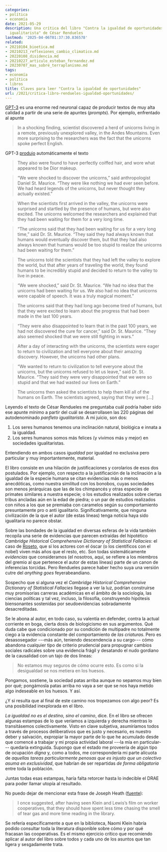 ```yaml
---
categories:
- política
- economía
date: 2021-05-29
description: Una crítica del libro "Contra la igualdad de oportunidades, un panfleto
  igualitarista" de César Rendueles
lastmod: '2025-04-06T01:37:30.836578'
related:
- 20210104_bioetica.md
- 20210213_reflexiones_cambio_climatico.md
- 20220108_disidencia.md
- 20210227_articulo_esteban_fernandez.md
- 20230707_mas_sobre_terraplanismo.md
tags:
- economía
- política
- libros
title: Claves para leer "Contra la igualdad de oportunidades"
url: /2021/critica-libro-rendueles-igualdad-oportunidades/
---
```


[GPT-3](https://en.wikipedia.org/wiki/GPT-3) es una enorme red neuronal capaz de producir textos de muy alta calidad a partir de una serie de apuntes (_prompts_). Por ejemplo, enfrentado al apunte

> In a shocking finding, scientist discovered a herd of unicorns living in a remote, previously unexplored valley, in the Andes Mountains. Even more surprising to the researchers was the fact that the unicorns spoke perfect English.

GPT-3 [produjo](https://www.buildgpt3.com/post/88/) automáticamente el texto

> They also were found to have perfectly coiffed hair, and wore what appeared to be Dior makeup.

> “We were shocked to discover the unicorns,” said anthropologist Daniel St. Maurice. “They were like nothing we had ever seen before. We had heard legends of the unicorns, but never thought they actually existed.”

> When the scientists first arrived in the valley, the unicorns were surprised and startled by the presence of humans, but were also excited. The unicorns welcomed the researchers and explained that they had been waiting for them for a very long time.

> “The unicorns said that they had been waiting for us for a very long time,” said Dr. St. Maurice. “They said they had always known that humans would eventually discover them, but that they had also always known that humans would be too stupid to realize the unicorns had been waiting for them.”

> The unicorns told the scientists that they had left the valley to explore the world, but that after years of traveling the world, they found humans to be incredibly stupid and decided to return to the valley to live in peace.

> “We were shocked,” said Dr. St. Maurice. “We had no idea that the unicorns had been waiting for us. We also had no idea that unicorns were capable of speech. It was a truly magical moment.”

> The unicorns said that they had long ago become tired of humans, but that they were excited to learn about the progress that had been made in the last 100 years.

> “They were also disappointed to learn that in the past 100 years, we had not discovered the cure for cancer,” said Dr. St. Maurice. “They also seemed shocked that we were still fighting in wars.”

> After a day of interacting with the unicorns, the scientists were eager to return to civilization and tell everyone about their amazing discovery. However, the unicorns had other plans.

> “We wanted to return to civilization to tell everyone about the unicorns, but the unicorns refused to let us leave,” said Dr. St. Maurice. “They said they were very disappointed that we were so stupid and that we had wasted our lives on Earth.”

> The unicorns then asked the scientists to help them kill all of the humans on Earth. The scientists agreed, saying that they were [...]

Leyendo el texto de César Rendueles me preguntaba cuál podría haber sido ese apunte mínimo a partir del cuál se desarrollasen las 220 páginas del autodenominado _panfleto igualitarista_. A mi juicio, son dos:

1. Los seres humanos tenemos una inclinación natural, biológica e innata a la igualdad.
2. Los seres humanos somos más felices (y vivimos más y mejor) en sociedades igualitaristas.

Entendiendo en ambos casos _igualdad_ por igualdad no exclusiva pero particular y muy importantemente, material.

El libro consiste en una hilación de justificaciones y corolarios de esos dos postulados. Por ejemplo, con respecto a la justificación de la inclinación a la igualdad de la especie humana se citan evidencias más o menos anecdóticas, como nuestra similitud con los bonobos, cuyas sociedades son menos jerárquicas que las de los chimpancés y otras especies de primates similares a nuestra especie; o los estudios realizados sobre ciertas tribus ancladas aún en la edad de piedra; o un par de estudios realizados con niños a los que se premiaba con caramelos según su comportamiento presuntamente pro o anti igualitario. Significativamente, que ninguna civilización de la que el autor (de estas líneas) tenga noticia haya sido igualitaria no parece obstar.

Sobre las bondades de la igualdad en diversas esferas de la vida también recopila una serie de evidencias que parecen extraídas del hipotético _Cambridge Historical Comprehensive Dictionary of Statistical Fallacies_: el caso de [Roseto](https://en.wikipedia.org/wiki/Roseto_effect), que si los actores con el óscar (o los científicos con el nobel) viven más años que el resto, etc. Son todas sistemáticamente _evidencias_ que consideramos (el nosotros, aquí, se refiere a los miembros del gremio al que pertenece el autor de estas líneas) parte de un canon de inferencias torcidas. Pero Rendueles parece haber hecho suya una versión cutre del _anything goes_ feyerabeandiano.

Sospecho que si alguna vez el _Cambridge Historical Comprehensive Dictionary of Statistical Fallacies_ llegase a ver la luz, podrían construirse muy promisorias carreras académicas en el ámbito de la sociología, las ciencias políticas y tal vez, incluso, la filosofía, construyendo hipótesis biensonantes sostenidas por seudoevidencias sobradamente desacreditadas.

Se le abona al autor, en todo caso, su valentía en defender, contra la actual corriente en boga, cierta dosis de biologicismo en sus argumentos. Qué duda cabe que condicionado por su condición de multipadre no totalmente ciego a la evidencia constante del comportamiento de _las criaturas_. Pero es desasosegador ---más aún, teniendo descendencia a su cargo--- cómo abandona cualquier tipo de criterio prudencial para propugnar cambios sociales radicales sobre una evidencia frágil y desatando el nudo gordiano de la causalidad con un tajo de dos líneas:

> No estamos muy seguros de cómo ocurre esto. Es como si la desigualdad se nos metiera en los huesos.

Pongamos, sostiene, la sociedad patas arriba aunque no sepamos muy bien por qué; pongámosla patas arriba no vaya a ser que se nos haya metido algo indeseable en los huesos. Y así.

¿Y si resulta que al final de este camino nos tropezamos con algo peor? Es una posibilidad inexplorada en el libro.

_La igualdad no es el destino, sino el camino_, dice. En el libro se ofrecen algunas estampas de lo que veríamos a izquierda y derecha mientras lo transitásemos colectivamente. Visto en clave subjetiva, asumiríamos todos a través de procesos deliberativos que es justo y necesario, es nuestro deber y salvación, expropiar la mayor parte de lo que he acumulado desde que comencé a trabajar y mi propia actividad laboral ---la mía en particular--- quedaría extinguida. Supongo que el estado me proveería de algún tipo de ocupación _digna_ y, como a todos, me correspondería mi parte alícuota de _aquellas tareas particularmente penosas que es injusto que un colectivo asuma en exclusividad_, que habrían de ser repartidas _de forma obligatoria_ entre toda la población.

Juntas todas esas estampas, haría falta retorcer hasta lo indecible el DRAE para poder llamar utopía al resultado.

No puedo dejar de mencionar esta frase de Joseph Heath ([fuente](http://induecourse.ca/final-thoughts-on-naomi-klein/)):

> I once suggested, after having seen Klein and Lewis’s film on worker cooperatives, that they should have spent less time chasing the smell of tear gas and more time reading in the library.

Se refería específicamente a que en la biblioteca, Naomi Klein habría podido consultar toda la literatura disponible sobre cómo y por qué fracasan las cooperativas. Es el mismo ejercicio crítico que recomiendo aplicar al autor del libro sobre todos y cada uno de los asuntos que tan ligera y sesgadamente trata.